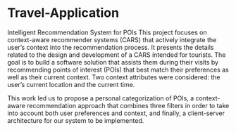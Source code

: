 # Travel-Application
Intelligent Recommendation System for POIs
This project focuses on context-aware recommender systems (CARS) that actively integrate the user’s context into the recommendation process. It presents the details related to the design and development of a CARS intended for tourists. The goal is to build a software solution that assists them during their visits by recommending points of interest (POIs) that best match their preferences as well as their current context. Two context attributes were considered: the user’s current location and the current time.

This work led us to propose a personal categorization of POIs, a context-aware recommendation approach that combines three filters in order to take into account both user preferences and context, and finally, a client-server architecture for our system to be implemented.
